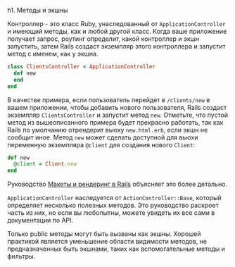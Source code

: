 h1. Методы и экшны

Контроллер - это класс Ruby, унаследованный от `ApplicationController` и имеющий методы, как и любой другой класс. Когда ваше приложение получает запрос, роутинг определит, какой контроллер и экшн запустить, затем Rails создаст экземпляр этого контроллера и запустит метод с именем, как у экшна.

```ruby
class ClientsController < ApplicationController
  def new
  end
end
```

В качестве примера, если пользователь перейдет в `/clients/new` в вашем приложении, чтобы добавить нового пользователя, Rails создаст экземпляр `ClientsController` и запустит метод `new`. Отметьте, что пустой метод из вышеописанного примера будет прекрасно работать, так как Rails по умолчанию отрендерит вьюху `new.html.erb`, если экшн не сообщит иное. Метод `new` может сделать доступной для вьюхи переменную экземпляра `@client` для создания нового `Client`:

```ruby
def new
  @client = Client.new
end
```

Руководство [Макеты и рендеринг в Rails](/layouts-and-rendering-in-rails) объясняет это более детально.

`ApplicationController` наследуется от `ActionController::Base`, который определяет несколько полезных методов. Это руководство раскроет часть из них, но если вы любопытны, можете увидеть их все сами в документации по API.

Только public методы могут быть вызваны как экшны. Хорошей практикой является уменьшение области видимости методов, не предназначенных быть экшнами, таких как вспомогательные методы и фильтры.
